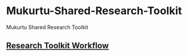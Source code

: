 # Mukurtu-Shared-Research-Toolkit
Mukurtu Shared Research Toolkit


## [Research Toolkit Workflow](Research%20Toolkit%20Workflow)

